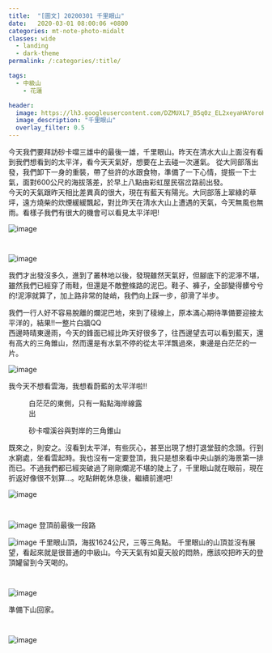 ```yaml
---
title:  "[圖文] 20200301 千里眼山"
date:   2020-03-01 08:00:06 +0800
categories: mt-note-photo-midalt
classes: wide
  - landing
  - dark-theme
permalink: /:categories/:title/

tags:
  - 中級山
    - 花蓮

header:
  image: https://lh3.googleusercontent.com/DZMUXL7_B5q0z_EL2xeyaHAYoroH50TYtSwHBwKmHi5q2gPsgGq4OGj7pkQ4Raz9nPR3lD2d098C2Kej8RM=w2000-h1800
  image_description: "千里眼山"
  overlay_filter: 0.5
---
```


今天我們要拜訪砂卡噹三雄中的最後一雄，千里眼山。昨天在清水大山上面沒有看到我們想看到的太平洋，看今天天氣好，想要在上去碰一次運氣。
從大同部落出發，我們卸下一身的重裝，帶了些許的水跟食物，準備了一下心情，提振一下士氣，面對600公尺的海拔落差，於早上八點由彩虹屋民宿岔路前出發。  
今天的天氣跟昨天相比差異真的很大，現在有藍天有陽光。大同部落上翠綠的草坪，遠方燒柴的炊煙緩緩飄起，對比昨天在清水大山上遭遇的天氣，今天無風也無雨。看樣子我們有很大的機會可以看見太平洋吧!

![image](https://cdntwrunning.biji.co/1024_37ee489a9a44c78cf56363ff019f6b13.jpg)


<figure style="width: 45%" class="align-left">
  <img src="https://cdntwrunning.biji.co/1024_14e256a724879ce00136f4bab89fa504.jpg" alt="">
  <figcaption> </figcaption>
</figure> 
<figure style="width: 45%" class="align-right">
  <img src="https://cdntwrunning.biji.co/1024_0732ad5c5f5b2f024d7c1558a536c81f.jpg" alt="">
  <figcaption> </figcaption>
</figure> 


![image](https://cdntwrunning.biji.co/1024_5a58a952832cf42b8aa913846f06ddc6.jpg)

我們才出發沒多久，進到了叢林地以後，發現雖然天氣好，但腳底下的泥濘不堪，雖然我們已經穿了雨鞋，但還是不敵整條路的泥巴。鞋子、褲子，全部變得髒兮兮的!泥濘就算了，加上路非常的陡峭，我們向上踩一步，卻滑了半步。  

我們一行人好不容易脫離的爛泥巴地，來到了稜線上，原本滿心期待準備要迎接太平洋的，結果!!一整片白牆QQ  
西邊時晴東邊雨，今天的鋒面已經比昨天好很多了，往西邊望去可以看到藍天，還有高大的三角錐山，然而還是有水氣不停的從太平洋飄過來，東邊是白茫茫的一片。

![image](https://cdntwrunning.biji.co/1024_a36c655ab8e04f94a172fd1ba92730e3.jpg)

我今天不想看雲海，我想看蔚藍的太平洋啦!!

<figure style="width: 47%" class="align-left">
  <img src="https://cdntwrunning.biji.co/1024_c2af602a859e937447b962edaa41e013.jpg" alt="">
  <figcaption> 白茫茫的東側，只有一點點海岸線露出 </figcaption>
</figure> 
<figure style="width: 47%" class="align-right">
  <img src="https://cdntwrunning.biji.co/1024_98ba02db844b328d781a9a37bd92e949.jpg" alt="">
  <figcaption> 砂卡噹溪谷與對岸的三角錐山 </figcaption>
</figure> 

既來之，則安之。沒看到太平洋，有些灰心，甚至出現了想打退堂鼓的念頭。行到水窮處，坐看雲起時。我也沒有一定要登頂，我只是想來看中央山脈的海景第一排而已。不過我們都已經突破過了剛剛爛泥不堪的陡上了，千里眼山就在眼前，現在折返好像很不划算...。吃點餅乾休息後，繼續前進吧!

![image](https://cdntwrunning.biji.co/1024_7cf5c0c4724b085319eea666d27cbd81.jpg)

<figure style="width: 47%" class="align-left">
  <img src="https://cdntwrunning.biji.co/1024_3c668554361d5a7c744e958b215d79f0.jpg" alt="">
  <figcaption>  </figcaption>
</figure> 
<figure style="width: 47%" class="align-right">
  <img src="https://cdntwrunning.biji.co/1024_fae219492b4083a3d2da7748016bbec7.jpg" alt="">
  <figcaption>  </figcaption>
</figure> 

![image](https://cdntwrunning.biji.co/1024_ebdd6e08e5aa5cc0e1af95166719cc3e.jpg)
登頂前最後一段路

![image](https://cdntwrunning.biji.co/1024_80e87b8c8d0d39af2896de974fab82ca.jpg)
千里眼山頂，海拔1624公尺，三等三角點。
千里眼山的山頂並沒有展望，看起來就是很普通的中級山。今天天氣有如夏天般的悶熱，應該咬把昨天的登頂罐留到今天喝的。

<figure style="width: 47%" class="align-left">
  <img src="https://cdntwrunning.biji.co/1024_5cfab847f57d88d659fa877bf5767eee.jpg" alt="">
  <figcaption>  </figcaption>
</figure> 
<figure style="width: 47%" class="align-right">
  <img src="https://cdntwrunning.biji.co/1024_14746e11a57aa1bbc8bb34dfc9618590.jpg" alt="">
  <figcaption>  </figcaption>
</figure> 

![image](https://cdntwrunning.biji.co/1024_6372088d0c09f1c889125279d311aa95.jpg)

準備下山回家。

<figure style="width: 47%" class="align-left">
  <img src="https://cdntwrunning.biji.co/1024_45ba33d14c86276abddd384892f69499.jpg" alt="">
  <figcaption>  </figcaption>
</figure> 
<figure style="width: 47%" class="align-right">
  <img src="https://cdntwrunning.biji.co/1024_0f02b8370d30405ddc975a8f1e2d99aa.jpg" alt="">
  <figcaption>  </figcaption>
</figure> 

![image](https://cdntwrunning.biji.co/1024_d5129056db34abac93dd395685d82ef6.jpg)